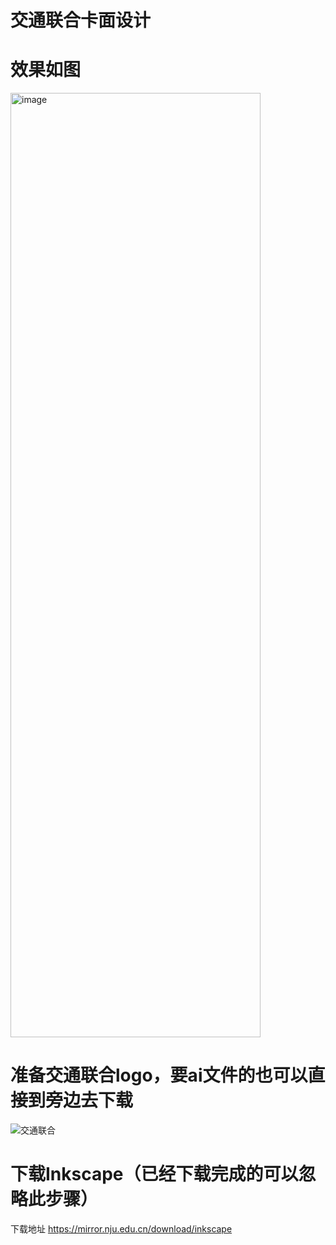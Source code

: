# 交通联合卡面设计
# 效果如图
<img width="400" height="1511" alt="image" src="https://github.com/user-attachments/assets/e1d520cd-2c52-4c3f-bdf4-b40b1be34acc" />

# 准备交通联合logo，要ai文件的也可以直接到旁边去下载
![交通联合](https://github.com/user-attachments/assets/a3a25ffa-6023-4dd2-9c74-9134d6068d6f)
# 下载Inkscape（已经下载完成的可以忽略此步骤）
  下载地址 https://mirror.nju.edu.cn/download/inkscape


